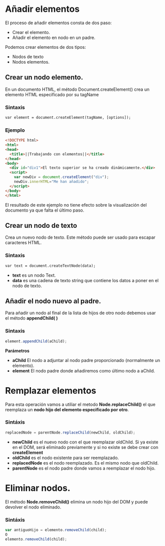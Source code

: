 # Añadir elementos
El proceso de añadir elementos consta de dos paso:
- Crear el elemento.
- Añadir el elemento en nodo en un padre.

Podemos crear elementos de dos tipos:
- Nodos de texto
- Nodos elementos.

## Crear un nodo elemento.
En un documento HTML, el método Document.createElement() crea un elemento HTML especificado por su tagName
### Sintaxis
```html
var element = document.createElement(tagName, [options]);
```
### Ejemplo
```html
<!DOCTYPE html>
<html>
<head>
  <title>||Trabajando con elementos||</title>
</head>
<body>
  <div id="div1">El texto superior se ha creado dinámicamente.</div>
  <script>
    var newDiv = document.createElement("div");
    newDiv.innerHTML="Me han añadido";
  </script>
</body>
</html>
```

El resultado de este ejemplo no tiene efecto sobre la visualización del documento ya que falta el último paso.

## Crear un nodo de texto
Crea un nuevo nodo de texto. Este método puede ser usado para escapar caracteres HTML.

### Sintaxis
```html
var text = document.createTextNode(data);
```
- **text** es un nodo Text.
- **data** es una cadena de texto string que contiene los datos a poner en el nodo de texto.

## Añadir el nodo nuevo al padre.
Para añadir un nodo al final de la lista de hijos de otro nodo debemos usar el método **appendChild( )** 
### Sintaxis
```javascript
element.appendChild(aChild);
```
**Parámetros**
- **aChild** El nodo a adjuntar al nodo padre proporcionado (normalmente un elemento).
- **element** El nodo padre donde añadiremos como último nodo a aChild.

# Remplazar elementos

Para esta operación vamos a utiliar el metodo **Node.replaceChild()** el que reemplaza un **nodo hijo del elemento especificado por otro**.

### Sintáxis
```javascript
replacedNode = parentNode.replaceChild(newChild, oldChild);
```
- **newChild** es el nuevo nodo con el que reemplazar oldChild. Si ya existe en el DOM, será eliminado previamente y si no existe se debe crear con **createElement**
- **oldChild** es el nodo existente para ser reemplazado.
- **replacedNode** es el nodo reemplazado. Es el mismo nodo que oldChild.
- **parentNode** es el nodo padre donde vamos a reemplazar el nodo hijo.

# Eliminar nodos.

El método **Node.removeChild()** elimina un nodo hijo del DOM y puede devolver el nodo eliminado.
### Sintáxis
```javascript
var antiguoHijo = elemento.removeChild(child);
O
elemento.removeChild(child);
```


